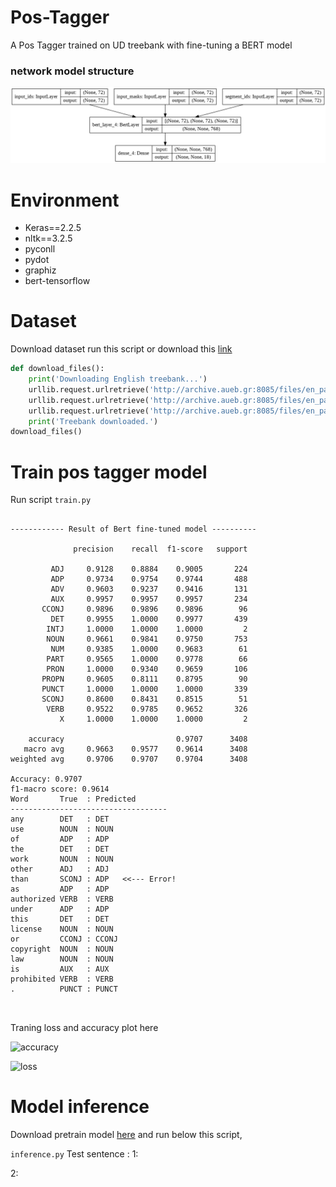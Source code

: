 # Pos-Tagger
Α Pos Tagger trained on UD treebank with fine-tuning a BERT model

### network model structure

![model](model.png)

# Environment
- Keras==2.2.5
- nltk==3.2.5  
- pyconll
- pydot
- graphiz
- bert-tensorflow

# Dataset
Download dataset run this script or download this [link]()
```py
def download_files():
    print('Downloading English treebank...')
    urllib.request.urlretrieve('http://archive.aueb.gr:8085/files/en_partut-ud-dev.conllu', 'en_partut-ud-dev.conllu')
    urllib.request.urlretrieve('http://archive.aueb.gr:8085/files/en_partut-ud-test.conllu', 'en_partut-ud-test.conllu')
    urllib.request.urlretrieve('http://archive.aueb.gr:8085/files/en_partut-ud-train.conllu', 'en_partut-ud-train.conllu')
    print('Treebank downloaded.')
download_files()

```
# Train pos tagger model
Run script ``` train.py ```

```

------------ Result of Bert fine-tuned model ----------

              precision    recall  f1-score   support

         ADJ     0.9128    0.8884    0.9005       224
         ADP     0.9734    0.9754    0.9744       488
         ADV     0.9603    0.9237    0.9416       131
         AUX     0.9957    0.9957    0.9957       234
       CCONJ     0.9896    0.9896    0.9896        96
         DET     0.9955    1.0000    0.9977       439
        INTJ     1.0000    1.0000    1.0000         2
        NOUN     0.9661    0.9841    0.9750       753
         NUM     0.9385    1.0000    0.9683        61
        PART     0.9565    1.0000    0.9778        66
        PRON     1.0000    0.9340    0.9659       106
       PROPN     0.9605    0.8111    0.8795        90
       PUNCT     1.0000    1.0000    1.0000       339
       SCONJ     0.8600    0.8431    0.8515        51
        VERB     0.9522    0.9785    0.9652       326
           X     1.0000    1.0000    1.0000         2

    accuracy                         0.9707      3408
   macro avg     0.9663    0.9577    0.9614      3408
weighted avg     0.9706    0.9707    0.9704      3408

Accuracy: 0.9707
f1-macro score: 0.9614
Word       True  : Predicted
-----------------------------------
any        DET   : DET        
use        NOUN  : NOUN       
of         ADP   : ADP        
the        DET   : DET        
work       NOUN  : NOUN       
other      ADJ   : ADJ        
than       SCONJ : ADP   <<--- Error!
as         ADP   : ADP        
authorized VERB  : VERB       
under      ADP   : ADP        
this       DET   : DET        
license    NOUN  : NOUN       
or         CCONJ : CCONJ      
copyright  NOUN  : NOUN       
law        NOUN  : NOUN       
is         AUX   : AUX        
prohibited VERB  : VERB       
.          PUNCT : PUNCT      



```


Traning loss and accuracy plot here

![accuracy](plot_acc.png)

![loss](plot_loss.png)


# Model inference 
Download pretrain model [here]() and run below this script,

```inference.py```
Test sentence :
1: 

2:


